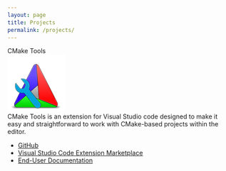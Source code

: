 ```yaml
---
layout: page
title: Projects
permalink: /projects/
---
```


<div class="column">
  <vb-project>
    <div class="header">
      CMake Tools
    </div>
    <div class="body">
      <a href="https://github.com/vector-of-bool/vscode-cmake-tools" class="icon-container">
        <img src="res/cmt_128.png" alt="CMake Tools Icon" class="icon">
      </a>
      <div class="desc">
        CMake Tools is an extension for Visual Studio code designed to make it
        easy and straightforward to work with CMake-based projects within the
        editor.
        <br/>
        <ul>
          <li>
            <a href="https://github.com/vector-of-bool/vscode-cmake-tools">GitHub</a>
          </li>
          <li>
            <a href="https://marketplace.visualstudio.com/items?itemName=vector-of-bool.cmake-tools">Visual Studio Code Extension Marketplace</a>
          </li>
          <li><a href="docs/vscode-cmake-tools/index.html">End-User Documentation</a></li>
        </ul>
      </div>
    </div>
  </vb-project>
</div>

